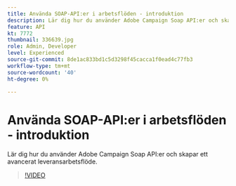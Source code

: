 ```yaml
---
title: Använda SOAP-API:er i arbetsflöden - introduktion
description: Lär dig hur du använder Adobe Campaign Soap API:er och skapar ett avancerat leveransarbetsflöde.
feature: API
kt: 7772
thumbnail: 336639.jpg
role: Admin, Developer
level: Experienced
source-git-commit: 8de1ac833bd1c5d3298f45cacca1f0ead4c77fb3
workflow-type: tm+mt
source-wordcount: '40'
ht-degree: 0%

---
```



# Använda SOAP-API:er i arbetsflöden - introduktion

Lär dig hur du använder Adobe Campaign Soap API:er och skapar ett avancerat leveransarbetsflöde.

>[!VIDEO](https://video.tv.adobe.com/v/336639?quality=12)
